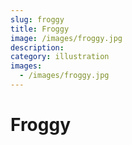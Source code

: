 ```yaml
---
slug: froggy
title: Froggy
image: /images/froggy.jpg
description:
category: illustration
images:
  - /images/froggy.jpg
---
```


# Froggy
